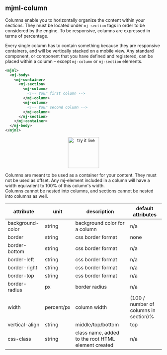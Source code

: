 ## mjml-column

Columns enable you to horizontally organize the content within your sections. They must be located under `mj-section` tags in order to be considered by the engine.
To be responsive, columns are expressed in terms of percentage.

Every single column has to contain something because they are responsive containers, and will be vertically stacked on a mobile view. Any standard component, or component that you have defined and registered, can be placed within a column – except `mj-column` or `mj-section` elements.

```xml
<mjml>
  <mj-body>
    <mj-container>
      <mj-section>
        <mj-column>
          <!-- Your first column -->
        </mj-column>
        <mj-column>
          <!-- Your second column -->
        </mj-column>
      </mj-section>
    </mj-container>
  </mj-body>
</mjml>
```

<p align="center">
  <a href="https://mjml.io/try-it-live/components/column">
    <img width="100px" src="https://mjml.io/assets/img/svg/TRYITLIVE.svg" alt="try it live" />
  </a>
</p>

<aside class="notice">
  Columns are meant to be used as a container for your content. They must not be used as offset. Any mj-element included in a column will have a width equivalent to 100% of this column's width.
</aside>

<aside class="warning">
  Columns cannot be nested into columns, and sections cannot be nested into columns as well.
</aside>

attribute           | unit        | description                    | default attributes
--------------------|-------------|--------------------------------|--------------------------------------
background-color    | string      | background color for a column  | n/a
border              | string      | css border format              | none
border-bottom       | string      | css border format              | n/a
border-left         | string      | css border format              | n/a
border-right        | string      | css border format              | n/a
border-top          | string      | css border format              | n/a
border-radius       | px          | border radius                  | n/a
width               | percent/px  | column width                   | (100 / number of columns in section)%
vertical-align      | string      | middle/top/bottom              | top
css-class | string | class name, added to the root HTML element created | n/a
